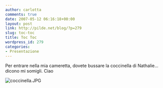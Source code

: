 ```yaml
---
author: carlotta
comments: true
date: 2007-05-12 06:16:18+00:00
layout: post
link: http://pilde.net/blog/?p=279
slug: toc-toc
title: Toc Toc
wordpress_id: 279
categories:
- Presentazione
---
```


Per entrare nella mia cameretta, dovete bussare la coccinella di Nathalie... dicono mi somigli. Ciao

![coccinella.JPG]({{baseurl}}/uploads/2007/05/coccinella.JPG)



